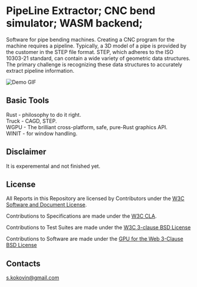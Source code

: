 # PipeLine Extractor; CNC bend simulator; WASM backend; 

Software for pipe bending machines. Creating a CNC program for the machine requires a pipeline. Typically, a 3D model of a pipe is provided by the customer in the STEP file format. STEP, which adheres to the ISO 10303-21 standard, can contain a wide variety of geometric data structures. The primary challenge is recognizing these data structures to accurately extract pipeline information.

![Demo GIF](https://github.com/skokovin/freetubepc/blob/3b6a56515852d859082e167e77f0aa98fd9a6474/src/files/bend.gif?raw=true)

## Basic Tools

Rust - philosophy to do it right. </br>
Truck - CAGD, STEP. </br>
WGPU - The brilliant cross-platform, safe, pure-Rust graphics API.</br>
WINIT - for window handling.</br>


## Disclaimer

It is experemental and not finished yet.

## License

All Reports in this Repository are licensed by Contributors
under the
[W3C Software and Document License](http://www.w3.org/Consortium/Legal/2015/copyright-software-and-document).

Contributions to Specifications are made under the
[W3C CLA](https://www.w3.org/community/about/agreements/cla/).

Contributions to Test Suites are made under the
[W3C 3-clause BSD License](https://www.w3.org/Consortium/Legal/2008/03-bsd-license.html)

Contributions to Software are made under the
[GPU for the Web 3-Clause BSD License](https://github.com/gpuweb/admin/blob/master/SourceCodeLicense/LICENSE.txt)


## Contacts

s.kokovin@gmail.com
